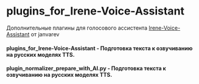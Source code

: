# plugins_for_Irene-Voice-Assistant
Дополнительные плагины для голосового ассистента [Irene-Voice-Assistant](https://github.com/janvarev/Irene-Voice-Assistant) от janvarev

#### plugins_for_Irene-Voice-Assistant - Подготовка текста к озвучиванию на русских моделях TTS.
#### plugin_normalizer_prepare_with_AI.py - Подготовка текста к озвучиванию на русских моделях TTS.